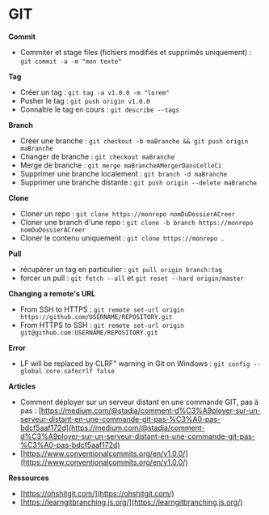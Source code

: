 # GIT

**Commit**

* Commiter et stage files \(fichiers modifiés et supprimés uniquement\) : `git commit -a -m "mon texte"`

**Tag**

* Créer un tag : `git tag -a v1.0.0 -m "lorem"`
* Pusher le tag : `git push origin v1.0.0`
* Connaître le tag en cours : `git describe --tags`

**Branch**

* Créer une branche : `git checkout -b maBranche && git push origin maBranche`
* Changer de branche : `git checkout maBranche`
* Merge de branche : `git merge maBrancheAMergerDansCelleCi`
* Supprimer une branche localement : `git branch -d maBranche`
* Supprimer une branche distante : `git push origin --delete maBranche`

**Clone**

* Cloner un repo : `git clone https://monrepo nomDuDossierACreer`
* Cloner une branch d'une repo : `git clone -b branch https://monrepo nomDuDossierACreer`
* Cloner le contenu uniquement : `git clone https://monrepo .`

**Pull**

* récupérer un tag en particulier : `git pull origin branch:tag`
* forcer un pull : `git fetch --all` et `git reset --hard origin/master`

**Changing a remote's URL**

* From SSH to HTTPS : `git remote set-url origin https://github.com/USERNAME/REPOSITORY.git`
* From HTTPS to SSH : `git remote set-url origin git@github.com:USERNAME/REPOSITORY.git`

**Error**

* LF will be replaced by CLRF" warning in Git on Windows : `git config --global core.safecrlf false`

**Articles**

* Comment déployer sur un serveur distant en une commande GIT, pas à pas : [https://medium.com/@stadja/comment-d%C3%A9ployer-sur-un-serveur-distant-en-une-commande-git-pas-%C3%A0-pas-bdcf5aaf172d](https://medium.com/@stadja/comment-d%C3%A9ployer-sur-un-serveur-distant-en-une-commande-git-pas-%C3%A0-pas-bdcf5aaf172d)
* [https://www.conventionalcommits.org/en/v1.0.0/](https://www.conventionalcommits.org/en/v1.0.0/)

**Ressources**

* [https://ohshitgit.com/](https://ohshitgit.com/)
* [https://learngitbranching.js.org/](https://learngitbranching.js.org/)

